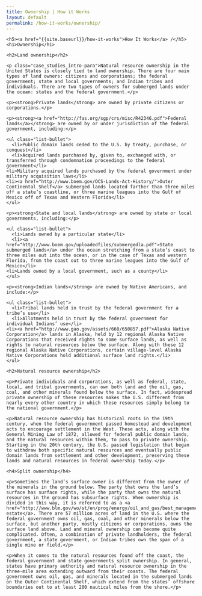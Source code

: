 ```yaml
---
title: Ownership | How it Works
layout: default
permalink: /how-it-works/ownership/
---
```


<div class="container-outer container-padded">

  <article class="container-left-7">

    <h5><a href="{{site.baseurl}}/how-it-works">How It Works</a> /</h5>
    <h1>Ownership</h1>

    <h2>Land ownership</h2>

    <p class="case_studies_intro-para">Natural resource ownership in the United States is closely tied to land ownership. There are four main types of land owners: citizens and corporations; the federal government; state and local governments; and Indian tribes and individuals. There are two types of owners for submerged lands under the ocean: states and the federal government.</p>

    <p><strong>Private lands</strong> are owned by private citizens or corporations.</p>

    <p><strong><a href="http://fas.org/sgp/crs/misc/R42346.pdf">Federal lands</a></strong> are owned by or under jurisdiction of the federal government, including:</p>

    <ul class="list-bullet">
      <li>Public domain lands ceded to the U.S. by treaty, purchase, or conquest</li>
      <li>Acquired lands purchased by, given to, exchanged with, or transferred through condemnation proceedings to the federal government</li>
  	<li>Military acquired lands purchased by the federal government under military acquisition laws</li>
  	<li><a href="http://www.boem.gov/OCS-Lands-Act-History/">Outer Continental Shelf</a> submerged lands located farther than three miles off a state’s coastline, or three marine leagues into the Gulf of Mexico off of Texas and Western Florida</li>
    </ul>

    <p><strong>State and local lands</strong> are owned by state or local governments, including:</p>

    <ul class="list-bullet">
      <li>Lands owned by a particular state</li>
      <li><a href="http://www.boem.gov/uploadedfiles/submergedla.pdf">State submerged lands</a> under the ocean stretching from a state’s coast to three miles out into the ocean, or in the case of Texas and western Florida, from the coast out to three marine leagues into the Gulf of Mexico</li>
  	<li>Lands owned by a local government, such as a county</li>
    </ul>

    <p><strong>Indian lands</strong> are owned by Native Americans, and include:</p>

    <ul class="list-bullet">
      <li>Tribal lands held in trust by the federal government for a tribe’s use</li>
      <li>Allotments held in trust by the federal government for individual Indians’ use</li>
  	<li><a href="http://www.gao.gov/assets/660/650857.pdf">Alaska Native Corporation</a> lands in Alaska, held by 12 regional Alaska Native Corporations that received rights to some surface lands, as well as rights to natural resources below the surface. Along with these 12 regional Alaska Native Corporations, certain village-level Alaska Native Corporations hold additional surface land rights.</li>
    </ul>

    <h2>Natural resource ownership</h2>

    <p>Private individuals and corporations, as well as federal, state, local, and tribal governments, can own both land and the oil, gas, coal, and other minerals found below the surface. In fact, widespread private ownership of these resources makes the U.S. different from nearly every other country in which these resources simply belong to the national government.</p>

    <p>Natural resource ownership has historical roots in the 19th century, when the federal government passed homestead and development acts to encourage settlement in the West. These acts, along with the General Mining Law of 1872, allowed for federal public domain lands, and the natural resources within them, to pass to private ownership. Starting in the 20th century, the U.S. passed legislation that began to withdraw both specific natural resources and eventually public domain lands from settlement and other development, preserving these lands and natural resources in federal ownership today.</p>

    <h4>Split ownership</h4>

    <p>Sometimes the land’s surface owner is different from the owner of the minerals in the ground below. The party that owns the land’s surface has surface rights, while the party that owns the natural resources in the ground has subsurface rights. When ownership is divided in this way, it is referred to as a <a href="http://www.blm.gov/wo/st/en/prog/energy/oil_and_gas/best_management_practices/split_estate.html">split estate</a>. There are 57 million acres of land in the U.S. where the federal government owns oil, gas, coal, and other minerals below the surface, but another party, mostly citizens or corporations, owns the surface land above. Land and mineral ownership can become quite complicated. Often, a combination of private landholders, the federal government, a state government, or Indian tribes own the span of a single mine or field.</p>

    <p>When it comes to the natural resources found off the coast, the federal government and state governments split ownership. In general, states have primary authority and natural resource ownership in the three-mile area extending outward from their coasts. The federal government owns oil, gas, and minerals located in the submerged lands on the Outer Continental Shelf, which extend from the states’ offshore boundaries out to at least 200 nautical miles from the shore.</p>

  </div>

</div>
